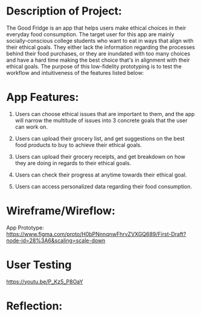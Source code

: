 # Description of Project:

The Good Fridge is an app that helps users make ethical choices in their everyday food consumption. The target user for this app are mainly socially-conscious college students who want to eat in ways that align with their ethical goals. They either lack the information regarding the processes behind their food purchases, or they are inundated with too many choices and have a hard time making the best choice that's in alignment with their ethical goals. The purpose of this low-fidelity prototyping is to test the workflow and intuitiveness of the features listed below:

# App Features:
1. Users can choose ethical issues that are important to them, and the app will narrow the multitude of issues into 3 concrete goals that the user can work on. 

2. Users can upload their grocery list, and get suggestions on the best food products to buy to achieve their ethical goals. 

3. Users can upload their grocery receipts, and get breakdown on how they are doing in regards to their ethical goals. 

4. Users can check their progress at anytime towards their ethical goal. 

5. Users can access personalized data regarding their food consumption. 


# Wireframe/Wireflow:

App Prototype: https://www.figma.com/proto/H0bPNnnqnwFhrvZVXGQ689/First-Draft?node-id=28%3A6&scaling=scale-down 

# User Testing
https://youtu.be/P_Kz5_P8OaY

# Reflection: 
